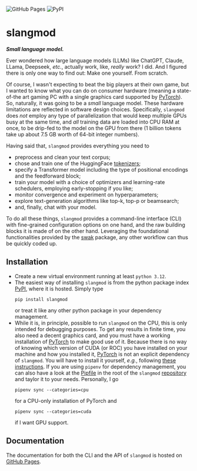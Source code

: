 ![GitHub Pages](https://github.com/yedivanseven/slangmod/actions/workflows/publish-documentation.yml/badge.svg)
![PyPI](https://github.com/yedivanseven/slangmod/actions/workflows/publish-package.yml/badge.svg)

# slangmod
_**Small language model.**_

Ever wondered how large language models (LLMs) like ChatGPT, Claude,
LLama, Deepseek, _etc._, actually work, like, _really_ work? I did. And I
figured there is only one way to find out: Make one yourself. From scratch.

Of course, I wasn't expecting to beat the big players at their own game,
but I wanted to know what you can do on consumer hardware (meaning a
state-of-the art gaming PC with a single graphics card supported by
[PyTorch](https://pytorch.org/)). So, naturally, it was going to be a *small*
language model. These hardware limitations are reflected in software
design choices. Specifically, `slangmod` does *not* employ any type of
parallelization that would keep multiple GPUs busy at the same time, and *all*
training data are loaded into CPU RAM at once, to be drip-fed to the model
on the GPU from there (1 billion tokens take up about 7.5 GB worth of 64-bit
integer numbers).

Having said that, `slangmod` provides everything you need to
- preprocess and clean your text corpus;
- chose and train one of the HuggingFace
  [tokenizers](https://huggingface.co/docs/tokenizers/index);
- specify a Transformer model including the type of positional encodings
  and the feedforward block;
- train your model with a choice of optimizers and learning-rate schedulers,
  employing early-stopping if you like;
- monitor convergence and experiment on hyperparameters;
- explore text-generation algorithms like top-k, top-p or beamsearch;
- and, finally, chat with your model.

To do all these things, `slangmod` provides a command-line interface (CLI)
with fine-grained configuration options on one hand, and the raw building
blocks it is made of on the other hand. Leveraging the foundational
functionalities provided by the
[swak](https://github.com/yedivanseven/swak) package, any other workflow
can thus be quickly coded up.


## Installation
* Create a new virtual environment running at least `python 3.12`.
* The easiest way of installing `slangmod` is from the python package index
[PyPI](https://pypi.org/project/slangmod/), where it is hosted. Simply type
  ```shell
  pip install slangmod
  ```
  or treat it like any other python package in your dependency management.
* While it is, in principle, possible to run `slangmod` on the CPU, this is
  only intended for debugging purposes. To get any results in finite time, you 
  also need a decent graphics card, and you must have a working installation
  of [PyTorch](https://pytorch.org/) to make good use of it. Because there is
  no way of knowing which version of CUDA (or ROC) you have installed on your
  machine and how you installed it, [PyTorch](https://pytorch.org/) is not an
  explicit dependency of `slangmod`. You will have to install it yourself,
  _e.g._, following [these instructions](https://pytorch.org/get-started/locally/).
  If you are using `pipenv` for dependency management, you can also have a
  look at the [Pipfile](https://github.com/yedivanseven/slangmod/blob/main/Pipfile)
  in the root of the `slangmod` [repository](https://github.com/yedivanseven/slangmod)
  and taylor it to your needs. Personally, I go
  ```shell
  pipenv sync --categories=cpu
  ```
  for a CPU-only installation of PyTorch and
  ```shell
  pipenv sync --categories=cuda
  ```
  if I want GPU support.


## Documentation
The documentation for both the CLI and the API of `slangmod` is hosted
on [GitHub Pages](https://yedivanseven.github.io/slangmod/).
